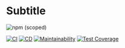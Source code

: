 # Subtitle

![npm (scoped)](https://img.shields.io/npm/v/@younginch/subtitle)

[![CI](https://github.com/younginch/subtitle/actions/workflows/ci.yml/badge.svg)](https://github.com/younginch/subtitle/actions/workflows/ci.yml)
[![CD](https://github.com/younginch/subtitle/actions/workflows/cd.yml/badge.svg)](https://github.com/younginch/subtitle/actions/workflows/cd.yml)
[![Maintainability](https://api.codeclimate.com/v1/badges/0fcca00572fdbbf45926/maintainability)](https://codeclimate.com/repos/62a69c1749a4f81ff8006da9/maintainability)
[![Test Coverage](https://api.codeclimate.com/v1/badges/0fcca00572fdbbf45926/test_coverage)](https://codeclimate.com/repos/62a69c1749a4f81ff8006da9/test_coverage)
